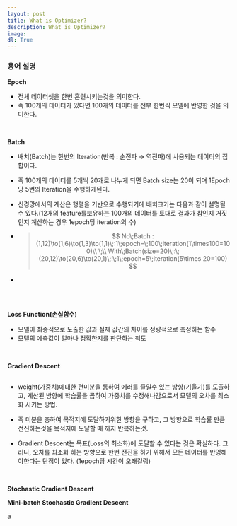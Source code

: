 ```yaml
---
layout: post
title: What is Optimizer?
description: What is Optimizer?
image:
dl: True
---
```




### 용어 설명

**Epoch**

- 전체 데이터셋을 한번 훈련시키는것을 의미한다.
- 즉 100개의 데이터가 있다면 100개의 데이터를 전부 한번씩 모델에 반영한 것을 의미한다.

&nbsp;

**Batch**

- 배치(Batch)는 한번의 Iteration(반복 : 순전파 $\to$ 역전파)에 사용되는 데이터의 집합이다.

- 즉 100개의 데이터를 5개씩 20개로 나누게 되면  Batch size는 20이 되며 1Epoch당 5번의 Iteration을 수행하게된다.

- 신경망에서의 계산은 행렬을 기반으로 수행되기에 배치크기는 다음과 같이 설명될 수 있다.(12개의 feature를보유하는 100개의 데이터를 토대로 결과가 참인지 거짓인지 계산하는 경우 1epoch당 iteration의 수)

- > $$
  > No\;Batch : (1,12)\to(1,6)\to(1,3)\to(1,1)\;:1\;epoch=\;100\;iteration(1\times100=100)\\
  > \;\\
  > With\;Batch(size=20)\;:\;(20,12)\to(20,6)\to(20,1)\;:\;1\;epoch=5\;iteration(5\times 20=100)
  > $$

- 

<center><img src="{{ "/assets/images/DL_INTRO/DL_INTRO_4.PNG" | absolute_url }}" width = 'auto' height = 'auto' alt="" /></center>

&nbsp;

**Loss Function(손실함수)**

- 모델이 최종적으로 도출한 값과 실제 값간의 차이를 정량적으로 측정하는 함수
- 모델의 예측값이 얼마나 정확한지를 판단하는 척도

&nbsp;

**Gradient Descent**

<center><img src="{{ "/assets/images/DL_INTRO/DL_INTRO_5.PNG" | absolute_url }}" width = 'auto' height = 'auto' alt="" /></center>

- weight(가중치)에대한 편미분을 통하여 에러를 줄일수 있는 방향(기울기)를 도출하고, 계산된 방향에 학습률을 곱하여 가중치를 수정해나감으로서 모델의 오차를 최소화 시키는 방법.
- 즉 미분을 총하여 목적지에 도달하기위한 방향을 구하고, 그 방향으로 학습률 만큼 전진하는것을 목적지에 도달할 때 까지 반복하는것.

- Gradient Descent는 목표(Loss의 최소화)에 도달할 수 있다는 것은 확실하다. 그러나, 오차를 최소화 하는 방향으로 한번 전진을 하기 위해서 모든 데이터를 반영해야한다는 단점이 있다. (1epoch당 시간이 오래걸림) 

&nbsp;

**Stochastic Gradient Descent**





**Mini-batch Stochastic Gradient Descent**



a

